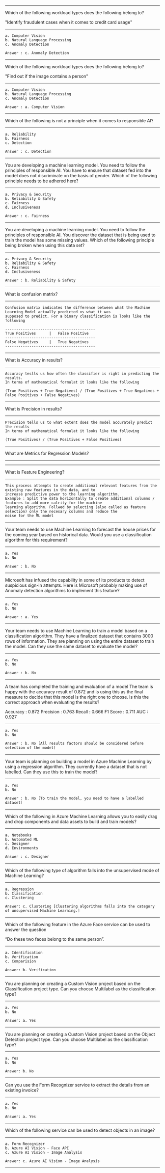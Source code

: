 --------------------------------------------------------------------------------------------------------------------------
Which of the following workload types does the following belong to?

"Identify fraudulent cases when it comes to credit card usage"

--------------------------------------------------------------------------------------------------------------------------
    a. Computer Vision
    b. Natural Language Processing
    c. Anomaly Detection

    Answer : c. Anomaly Detection

--------------------------------------------------------------------------------------------------------------------------
Which of the following workload types does the following belong to?

"Find out if the image contains a person"

--------------------------------------------------------------------------------------------------------------------------
    a. Computer Vision
    b. Natural Language Processing
    c. Anomaly Detection

    Answer : a. Computer Vision

--------------------------------------------------------------------------------------------------------------------------
Which of the following is not a principle when it comes to responsible AI?

--------------------------------------------------------------------------------------------------------------------------
    a. Reliability
    b. Fairness
    c. Detection

    Answer : c. Detection

--------------------------------------------------------------------------------------------------------------------------
You are developing a machine learning model. You need to follow the principles of responsible AI. You have to ensure that 
dataset fed into the model does not discriminate on the basis of gender. Which of the following principle needs to be 
adhered here?

--------------------------------------------------------------------------------------------------------------------------
    a. Privacy & Security
    b. Reliability & Safety
    c. Fairness
    d. Inclusiveness

    Answer : c. Fairness
--------------------------------------------------------------------------------------------------------------------------
You are developing a machine learning model. You need to follow the principles of responsible AI. You discover the dataset 
that is being used to train the model has some missing values. Which of the following principle being broken when using 
this data set?

--------------------------------------------------------------------------------------------------------------------------
    a. Privacy & Security
    b. Reliability & Safety
    c. Fairness
    d. Inclusiveness

    Answer : b. Reliability & Safety
--------------------------------------------------------------------------------------------------------------------------    
What is confusion matrix?

--------------------------------------------------------------------------------------------------------------------------
    Confusion matrix indicates the difference between what the Machine Learning Model actually predicted vs what it was 
    supposed to predict. For a binary classification is looks like the following

    -----------------------------------------
    True Positives      |   False Positive
    -----------------------------------------
    False Negatives     |   True Negatives
    -----------------------------------------
--------------------------------------------------------------------------------------------------------------------------    
What is Accuracy in results?

--------------------------------------------------------------------------------------------------------------------------
    Accuracy teslls us how often the classifier is right in predicting the results.
    In terms of mathematical formulat it looks like the following

    (True Positives + True Negatives) / (True Positives + True Negatives + False Positives + False Negatives)
--------------------------------------------------------------------------------------------------------------------------
What is Precision in results?

--------------------------------------------------------------------------------------------------------------------------
    Precision tells us to what extent does the model accurately predict the results
    In terms of mathematical formulat it looks like the following

    (True Positives) / (True Positives + False Positives)
--------------------------------------------------------------------------------------------------------------------------
What are Metrics for Regression Models?

--------------------------------------------------------------------------------------------------------------------------

--------------------------------------------------------------------------------------------------------------------------
What is Feature Engineering?

--------------------------------------------------------------------------------------------------------------------------
    This process attempts to create additional relevant features from the existing raw features in the data, and to 
    increase predictive power to the learning algorithm.
    Example : Split the data horizontally to create additional columns / features to add more calrity for the machine 
    learning algorithm. Follwed by selecting (also called as feature selection) only the necesary columns and reduce the 
    noise for the ML model
--------------------------------------------------------------------------------------------------------------------------
Your team needs to use Machine Learning to forecast the house prices for the coming year based on historical data. Would 
you use a classification algorithm for this requirement?

--------------------------------------------------------------------------------------------------------------------------
    a. Yes
    b. No

    Answer : b. No
--------------------------------------------------------------------------------------------------------------------------    
Microsoft has infused the capability in some of its products to detect suspicious sign-in attempts. Here is Microsoft 
probably making use of Anomaly detection algorithms to implement this feature?

--------------------------------------------------------------------------------------------------------------------------
    a. Yes
    b. No

    Answer : a. Yes
-------------------------------------------------------------------------------------------------------------------------- 
Your team needs to use Machine Learning to train a model based on a classification algorithm. They have a finalized dataset 
that contains 3000 rows of information. They are planning on using the entire dataset to train the model. Can they use the 
same dataset to evaluate the model?

--------------------------------------------------------------------------------------------------------------------------
    a. Yes
    b. No

    Answer : b. No
-------------------------------------------------------------------------------------------------------------------------- 
A team has completed the training and evaluation of a model
The team is happy with the accuracy result of 0.872 and is using this as the final measure to decide that this model is the 
right one to choose. Is this the correct approach when evaluating the results?

Accuracy    : 0.872
Precision   : 0.763
Recall      : 0.666
F1 Score    : 0.711
AUC         : 0.927

--------------------------------------------------------------------------------------------------------------------------
    a. Yes
    b. No

    Answer : b. No [All results factors should be considered before selection of the model]
-------------------------------------------------------------------------------------------------------------------------- 
Your team is planning on building a model in Azure Machine Learning by using a regression algorithm. They currently have a 
dataset that is not labelled. Can they use this to train the model?

--------------------------------------------------------------------------------------------------------------------------
    a. Yes
    b. No

    Answer : b. No [To train the model, you need to have a labelled dataset]
-------------------------------------------------------------------------------------------------------------------------- 
Which of the following in Azure Machine Learning allows you to easily drag and drop components and data assets to build and 
train models?

--------------------------------------------------------------------------------------------------------------------------
    a. Notebooks
    b. Automated ML
    c. Designer
    d. Environments

    Answer : c. Designer
--------------------------------------------------------------------------------------------------------------------------
Which of the following type of algorithm falls into the unsupervised mode of Machine Learning?

--------------------------------------------------------------------------------------------------------------------------
    a. Regression
    b. Classification
    c. Clustering

    Answer: c. Clustering [Clustering algorithms falls into the category of unsupervised Machine Learning.]
--------------------------------------------------------------------------------------------------------------------------    
Which of the following feature in the Azure Face service can be used to answer the question

“Do these two faces belong to the same person”.

--------------------------------------------------------------------------------------------------------------------------
    a. Identification
    b. Verification
    c. Comparision

    Answer: b. Verification
--------------------------------------------------------------------------------------------------------------------------
You are planning on creating a Custom Vision project based on the Classification project type. Can you choose Multilabel 
as the classification type?

--------------------------------------------------------------------------------------------------------------------------
    a. Yes
    b. No

    Answer: a. Yes
--------------------------------------------------------------------------------------------------------------------------    
You are planning on creating a Custom Vision project based on the Object Detection project type. Can you choose Multilabel 
as the classification type?

--------------------------------------------------------------------------------------------------------------------------
    a. Yes
    b. No

    Answer: b. No
--------------------------------------------------------------------------------------------------------------------------    
Can you use the Form Recognizer service to extract the details from an existing invoice?

--------------------------------------------------------------------------------------------------------------------------
    a. Yes
    b. No

    Answer: a. Yes
--------------------------------------------------------------------------------------------------------------------------
Which of the following service can be used to detect objects in an image?

--------------------------------------------------------------------------------------------------------------------------
    a. Form Recognizer
    b. Azure AI Vision - Face API
    c. Azure AI Vision - Image Analysis

    Answer: c. Azure AI Vision - Image Analysis
--------------------------------------------------------------------------------------------------------------------------    